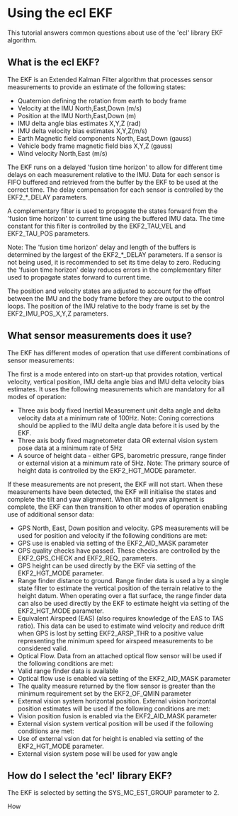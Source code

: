 # Using the ecl EKF
This tutorial answers common questions about use of the 'ecl' library EKF algorithm. 


## What is the ecl EKF?
The EKF is an Extended Kalman Filter algorithm that processes sensor measurements to provide an estimate of the following states:

* Quaternion defining the rotation from earth to body frame
* Velocity at the IMU North,East,Down (m/s)
* Position at the IMU North,East,Down (m)
* IMU delta angle bias estimates X,Y,Z (rad)
* IMU delta velocity bias estimates X,Y,Z(m/s)
* Earth Magnetic field components North, East,Down (gauss)
* Vehicle body frame magnetic field bias X,Y,Z (gauss)
* Wind velocity North,East (m/s)

The EKF runs on a delayed 'fusion time horizon' to allow for different time delays on each measurement relative to the IMU. Data for each sensor is FIFO buffered and retrieved from the buffer by the EKF to be used at the correct time. The delay compensation for each sensor is controlled by the EKF2_*_DELAY parameters.

A complementary filter is used to propagate the states forward from the 'fusion time horizon' to current time using the buffered IMU data. The time constant for this filter is controlled by the EKF2_TAU_VEL and EKF2_TAU_POS parameters.

Note: The 'fusion time horizon' delay and length of the buffers is determined by the largest of the EKF2_*_DELAY parameters. If a sensor is not being used, it is recommended to set its time delay to zero. Reducing the 'fusion time horizon' delay reduces errors in the complementary filter used to propagate states forward to current time.

The position and velocity states are adjusted to account for the offset between the IMU and the body frame before they are output to the control loops. The position of the IMU relative to the body frame is set by the EKF2_IMU_POS_X,Y,Z parameters.

## What sensor measurements does it use?
The EKF has different modes of operation that use different combinations of sensor measurements:

The first is a mode entered into on start-up that provides rotation, vertical velocity,  vertical position, IMU delta angle bias and IMU delta velocity bias estimates. It uses the following measurements which are mandatory for all modes of operation:

* Three axis body fixed Inertial Measurement unit delta angle and delta velocity data at a minimum rate of 100Hz. Note: Coning corrections should be applied to the IMU delta angle data before it is used by the EKF.
* Three axis body fixed magnetometer data OR external vision system pose data at a minimum rate of 5Hz 
* A source of height data - either GPS, barometric pressure, range finder or external vision at a minimum rate of 5Hz. Note: The primary source of height data is controlled by the EKF2_HGT_MODE parameter. 

If these measurements are not present, the EKF will not start. When these measurements have been detected, the EKF will initialise the states and complete the tilt and yaw alignment. When tilt and yaw alignment is complete, the EKF can then transition to other modes of operation  enabling use of additional sensor data:

* GPS North, East, Down position and velocity. GPS measurements will be used for position and velocity if the following conditions are met:
 * GPS use is enabled via setting of the EKF2_AID_MASK parameter
 * GPS quality checks have passed. These checks are controlled by the EKF2_GPS_CHECK and EKF2_REQ_ parameters. 
 * GPS height can be used directly by the EKF via setting of the EKF2_HGT_MODE parameter.
* Range finder distance to ground. Range finder data is used a by a single state filter to estimate the vertical position of the terrain relative to the height datum. When operating over a flat surface, the range finder data can also be used directly by the EKF to estimate height via setting of the EKF2_HGT_MODE parameter. 
* Equivalent Airspeed (EAS) (also requires knowledge of the EAS to TAS ratio). This data can be used to estimate wind velocity and reduce drift when GPS is lost by setting EKF2_ARSP_THR to a positive value representing the minimum speed for airspeed measurements to be considered valid.
* Optical Flow. Data from an attached optical flow sensor will be used if the following conditions are met:
 * Valid range finder data is available
 * Optical flow use is enabled via setting of the EKF2_AID_MASK parameter
 * The quality measure returned by the flow sensor is greater than the minimum requirement set by the EKF2_OF_QMIN parameter
* External vision system horizontal position. External vision horizontal position estimates will be used if the following conditions are met:
 * Vision position fusion is enabled via the EKF2_AID_MASK parameter
* External vision system vertical position will be used if the following conditions are met:
 * Use of external vsion dat for height is enabled via setting of the EKF2_HGT_MODE parameter.
* External vision system pose will be used for yaw angle

## How do I select the 'ecl' library EKF?
The EKF is selected by setting the SYS_MC_EST_GROUP parameter to 2. 

How

